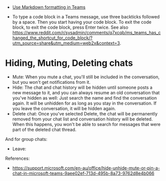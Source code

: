 * [Use Markdown formatting in Teams](https://support.microsoft.com/en-us/office/use-markdown-formatting-in-teams-4d10bd65-55e2-4b2d-a1f3-2bebdcd2c772)

* To type a code block in a Teams message, use three backticks followed by a space.  Then you start having your code block.  To exit the code block, to exit the code block, press Enter twice.  See also https://www.reddit.com/r/sysadmin/comments/q7xcqb/ms_teams_has_changed_the_shortcut_for_code_block/?utm_source=share&utm_medium=web2x&context=3.

# Hiding, Muting, Deleting chats

* Mute: When you mute a chat, you'll still be included in the conversation, but you won't get notifications from it.
* Hide: The chat and chat history will be hidden until someone posts a new message to it, and you can always resume an old conversation that you've hidden as well: Just search the name and find the conversation again.  It will be unhidden for as long as you stay in the conversation.  If you leave the conversation, it will be hidden again.
* Delete chat: Once you've selected Delete, the chat will be permanently removed from your chat list and conversation history will be deleted. When this happens, you won't be able to search for messages that were part of the deleted chat thread.

And for group chats:
* Leave:

References:
* https://support.microsoft.com/en-au/office/hide-unhide-mute-or-pin-a-chat-in-microsoft-teams-9aee02ef-713d-495b-8a73-9762d8e4b066
